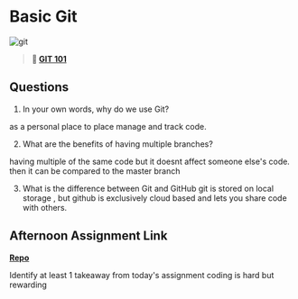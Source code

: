 # Basic Git

![git](https://git-scm.com/images/branching-illustration@2x.png)

> **📖 [GIT 101](https://codeworksacademy.com/fs-student-guide/resources/wk1/01-GIT)**

## Questions

1. In your own words, why do we use Git?

as a personal place to place manage and track code.


2. What are the benefits of having multiple branches?

having multiple of the same code but it doesnt affect someone else's code. then it can be compared to the master branch

3. What is the difference between Git and GitHub
git is stored on local storage , but github is exclusively cloud based and lets you share code with others.

## Afternoon Assignment Link

**[Repo](https://github.com/TriLe1122/<ASSIGNMENT_REPO>)**

Identify at least 1 takeaway from today's assignment
  coding is hard but rewarding
